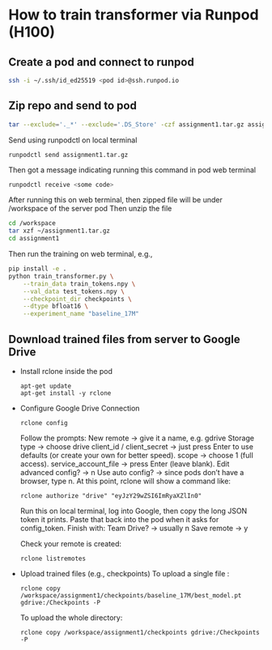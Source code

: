 # How to train transformer via Runpod (H100)
## Create a pod and connect to runpod
```bash
ssh -i ~/.ssh/id_ed25519 <pod id>@ssh.runpod.io
```
## Zip repo and send to pod
```bash
tar --exclude='._*' --exclude='.DS_Store' -czf assignment1.tar.gz assignment1
```
Send using runpodctl on local terminal
```
runpodctl send assignment1.tar.gz
```
Then got a message indicating running this command in pod web terminal
```bash
runpodctl receive <some code>
```
After running this on web terminal, then zipped file will be under /workspace of the server pod
Then unzip the file
```bash
cd /workspace
tar xzf ~/assignment1.tar.gz
cd assignment1
```
Then run the training on web terminal, e.g., 
```bash
pip install -e .
python train_transformer.py \
    --train_data train_tokens.npy \
    --val_data test_tokens.npy \
    --checkpoint_dir checkpoints \
    --dtype bfloat16 \
    --experiment_name "baseline_17M"
```
## Download trained files from server to Google Drive
- Install rclone inside the pod
    ```
    apt-get update
    apt-get install -y rclone
    ```
- Configure Google Drive Connection
    ```
    rclone config
    ```
    Follow the prompts:
    New remote → give it a name, e.g. gdrive
    Storage type → choose drive
    client_id / client_secret → just press Enter to use defaults (or create your own for better speed).
    scope → choose 1 (full access).
    service_account_file → press Enter (leave blank).
    Edit advanced config? → n
    Use auto config? → since pods don’t have a browser, type n.
    At this point, rclone will show a command like:
    ```
    rclone authorize "drive" "eyJzY29wZSI6ImRyaXZlIn0"
    ```
    Run this on local terminal, log into Google, then copy the long JSON token it prints. Paste that back into the pod when it asks for config_token.
    Finish with:
Team Drive? → usually n
Save remote → y

    Check your remote is created:
    ```
    rclone listremotes
    ```
- Upload trained files (e.g., checkpoints)
    To upload a single file :
    ```
    rclone copy /workspace/assignment1/checkpoints/baseline_17M/best_model.pt gdrive:/Checkpoints -P
    ```
    To upload the whole directory:
    ```
    rclone copy /workspace/assignment1/checkpoints gdrive:/Checkpoints -P
    ```